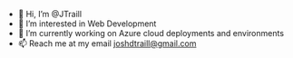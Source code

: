 - 👋 Hi, I’m @JTraill
- 👀 I’m interested in Web Development
- 🌱 I’m currently working on Azure cloud deployments and environments
- 📫 Reach me at my email joshdtraill@gmail.com

<!---
JTraill/JTraill is a ✨ special ✨ repository because its `README.md` (this file) appears on your GitHub profile.
You can click the Preview link to take a look at your changes.
--->

